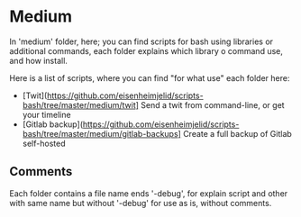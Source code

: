 # Medium

In 'medium' folder, here; you can find scripts for bash using libraries or additional commands, each folder explains which library o command use, and how install.

Here is a list of scripts, where you can find "for what use" each folder here:

* [Twit](https://github.com/eisenheimjelid/scripts-bash/tree/master/medium/twit] Send a twit from command-line, or get your timeline
* [Gitlab backup](https://github.com/eisenheimjelid/scripts-bash/tree/master/medium/gitlab-backups] Create a full backup of Gitlab self-hosted

## Comments

Each folder contains a file name ends '-debug', for explain script and other with same name but without '-debug' for use as is, without comments.
